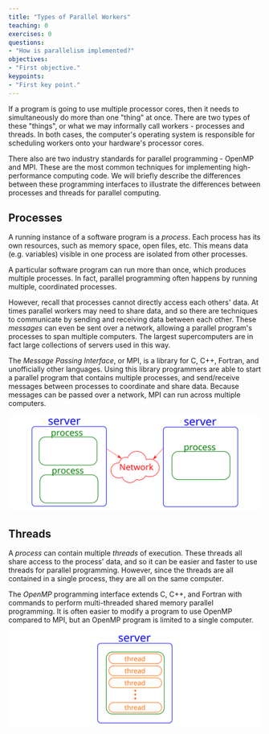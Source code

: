 ```yaml
---
title: "Types of Parallel Workers"
teaching: 0
exercises: 0
questions:
- "How is parallelism implemented?"
objectives:
- "First objective."
keypoints:
- "First key point."
---
```


If a program is going to use multiple processor cores, then it needs to simultaneously do more than one "thing" at once.  There are two types of these "things", or what we may informally call workers - processes and threads.   In both cases, the computer's operating system is responsible for scheduling workers onto your hardware's processor cores.

There also are two industry standards for parallel programming - OpenMP and MPI.  These are the most common techniques for implementing high-performance computing code.  We will briefly describe the differences between these programming interfaces to illustrate the differences between processes and threads for parallel computing.

## Processes

A running instance of a software program is a *process*.  Each process has its own resources, such as memory space, open files, etc.  This means data (e.g. variables) visible in one process are isolated from other processes.

A particular software program can run more than once, which produces multiple processes. In fact, parallel programming often happens by running multiple, coordinated processes.

However, recall that processes cannot directly access each others' data.  At times parallel workers may need to share data, and so there are techniques to communicate by sending and receiving data between each other.  These *messages* can even be sent over a network, allowing a parallel program's processes to span multiple computers.  The largest supercomputers are in fact large collections of servers used in this way.

The *Message Passing Interface*, or MPI, is a library for C, C++, Fortran, and unofficially other languages.  Using this library programmers are able to start a parallel program that contains multiple processes, and send/receive messages between processes to coordinate and share data.  Because messages can be passed over a network, MPI can run across multiple computers.

![Parallel Processes](../fig/multiprocess.svg)

## Threads

A *process* can contain multiple *threads* of execution.  These threads all share access to the process' data, and so it can be easier and faster to use threads for parallel programming.  However, since the threads are all contained in a single process, they are all on the same computer.

The *OpenMP* programming interface extends C, C++, and Fortran with commands to perform multi-threaded shared memory parallel programming.  It is often easier to modify a program to use OpenMP compared to MPI, but an OpenMP program is limited to a single computer.

![Parallel Threads](../fig/multithreading.svg)
